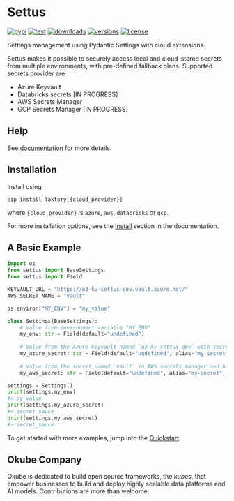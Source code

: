 # Settus

[![pypi](https://img.shields.io/pypi/v/laktory.svg)](https://pypi.org/project/settus/)
[![test](https://github.com/okube-ai/settus/actions/workflows/test.yml/badge.svg)](https://github.com/okube-ai/settus/actions/workflows/test.yml)
[![downloads](https://static.pepy.tech/badge/settus/month)](https://pepy.tech/project/settus)
[![versions](https://img.shields.io/pypi/pyversions/settus.svg)](https://github.com/okube-ai/settus)
[![license](https://img.shields.io/github/license/okube-ai/settus.svg)](https://github.com/okube-ai/settus/blob/main/LICENSE)

Settings management using Pydantic Settings with cloud extensions.

Settus makes it possible to securely access local and cloud-stored secrets from multiple environments, with pre-defined fallback plans. Supported secrets provider are

* Azure Keyvault
* Databricks secrets [IN PROGRESS]
* AWS Secrets Manager
* GCP Secrets Manager [IN PROGRESS]

## Help
See [documentation](https://www.okube.ai/settus) for more details.


## Installation
Install using 
```commandline
pip install laktory[{cloud_provider}]
```
where `{cloud_provider}` is `azure`, `aws`, `databricks` or `gcp`. 

For more installation options,
see the [Install](https://www.okube.ai/settus/install/) section in the documentation.

## A Basic Example

```py
import os
from settus import BaseSettings
from settus import Field

KEYVAULT_URL = "https://o3-kv-settus-dev.vault.azure.net/"
AWS_SECRET_NAME = "vault"

os.environ["MY_ENV"] = "my_value"

class Settings(BaseSettings):
    # Value from environment variable "MY_ENV"
    my_env: str = Field(default="undefined")
    
    # Value from the Azure keyvault named `o3-kv-settus-dev` with secret key `my-secret` 
    my_azure_secret: str = Field(default="undefined", alias="my-secret", keyvault_url=KEYVAULT_URL)
    
    # Value from the secret named `vault` in AWS secrets manager and having the secret key `my-secret`
    my_aws_secret: str = Field(default="undefined", alias="my-secret", aws_secret_name=AWS_SECRET_NAME)

settings = Settings()
print(settings.my_env)
#> my_value
print(settings.my_azure_secret)
#> secret_sauce
print(settings.my_aws_secret)
#> secret_sauce
```

To get started with more examples, jump into the [Quickstart](https://www.okube.ai/settus/quickstart/).

## Okube Company
Okube is dedicated to build open source frameworks, the *kubes*, that empower businesses to build and deploy highly scalable data platforms and AI models. Contributions are more than welcome.



